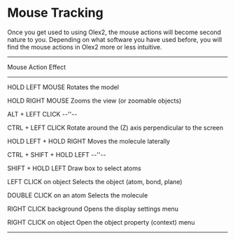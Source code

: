 # Mouse Tracking
Once you get used to using Olex2, the mouse actions will become second nature to you. Depending on what software you have used before, you will find the mouse actions in Olex2 more or less intuitive.

------------------------------------------------------------------------------------
Mouse Action                     Effect
-------------------------------- --------------------------------------------------------
HOLD LEFT MOUSE                  Rotates the model

HOLD RIGHT MOUSE                 Zooms the view (or zoomable objects)

ALT + LEFT CLICK                 --''--

CTRL + LEFT CLICK                Rotate around the (Z) axis perpendicular to the screen

HOLD LEFT + HOLD RIGHT           Moves the molecule laterally

CTRL + SHIFT + HOLD LEFT         --''--

SHIFT + HOLD LEFT                Draw box to select atoms

LEFT CLICK on object             Selects the object (atom, bond, plane)

DOUBLE CLICK on an atom          Selects the molecule

RIGHT CLICK background           Opens the display settings menu

RIGHT CLICK on object            Open the object property (context) menu

-----------------------------------------------------------------------------------
